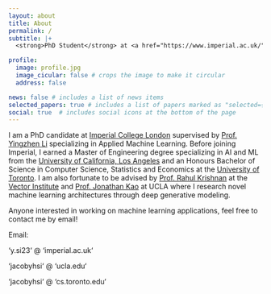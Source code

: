 ```yaml
---
layout: about
title: About
permalink: /
subtitle: |+
  <strong>PhD Student</strong> at <a href="https://www.imperial.ac.uk/">Imperial College London</a>

profile:
  image: profile.jpg
  image_cicular: false # crops the image to make it circular
  address: false

news: false # includes a list of news items
selected_papers: true # includes a list of papers marked as "selected={true}"
social: true  # includes social icons at the bottom of the page
---
```


I am a PhD candidate at [Imperial College London](https://www.imperial.ac.uk/computing/) supervised by [Prof. Yingzhen Li](http://yingzhenli.net/home/en/) specializing in Applied Machine Learning. Before joining Imperial, I earned a Master of Engineering degree specializing in AI and ML from the [University of California, Los Angeles](https://www.ucla.edu/) and an Honours Bachelor of Science in Computer Science, Statistics and Economics at the [University of Toronto](https://www.utoronto.ca/). I am also fortunate to be advised by [Prof. Rahul Krishnan](http://www.cs.toronto.edu/~rahulgk/index.html) at the [Vector Institute](https://vectorinstitute.ai/) and [Prof. Jonathan Kao](http://seas.ucla.edu/~kao/) at UCLA where I research novel machine learning architectures through deep generative modeling.

Anyone interested in working on machine learning applications, feel free to contact me by email!

Email:

‘y.si23‘ @ ‘imperial.ac.uk‘

‘jacobyhsi‘ @ ‘ucla.edu‘

‘jacobyhsi‘ @ ‘cs.toronto.edu‘
